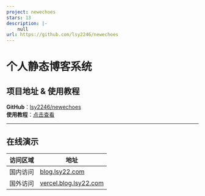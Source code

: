 ```yaml
---
project: newechoes
stars: 13
description: |-
    null
url: https://github.com/lsy2246/newechoes
---
```


# 个人静态博客系统

## 项目地址 & 使用教程

**GitHub**：[lsy2246/newechoes](https://github.com/lsy2246/newechoes)  
**使用教程**：[点击查看](https://blog.lsy22.com/articles/技术日志/web/echoes博客使用说明)

---

## 在线演示

| 访问区域 | 地址                                                    |
| -------- | ------------------------------------------------------- |
| 国内访问 | [blog.lsy22.com](https://blog.lsy22.com/)               |
| 国外访问 | [vercel.blog.lsy22.com](https://vercel.blog.lsy22.com/) |

